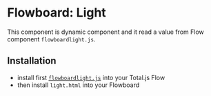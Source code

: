 # Flowboard: Light

This component is dynamic component and it read a value from Flow component `flowboardlight.js`.

## Installation

- install first [`flowboardlight.js`](https://github.com/totaljs/flowcomponents/tree/master/flowboardlight) into your Total.js Flow
- then install `light.html` into your Flowboard